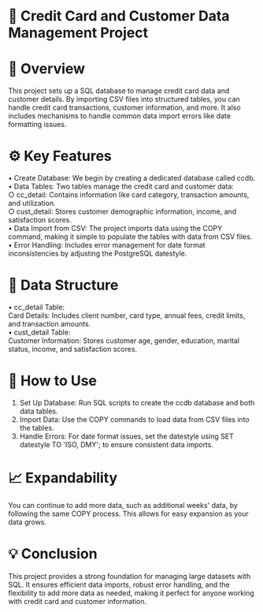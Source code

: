# 🏦 Credit Card and Customer Data Management Project

# 📜 Overview

This project sets up a SQL database to manage credit card data and customer details. By importing CSV files into structured tables, you can handle credit card transactions, customer information, and more. It also includes mechanisms to handle common data import errors like date formatting issues.

# ⚙️ Key Features

• Create Database: We begin by creating a dedicated database called ccdb. </br>
• Data Tables: Two tables manage the credit card and customer data: </br>
    ○ cc_detail: Contains information like card category, transaction amounts, and utilization. </br>
    ○ cust_detail: Stores customer demographic information, income, and satisfaction scores.</br>
• Data Import from CSV: The project imports data using the COPY command, making it simple to populate the tables with data from CSV files.</br>
• Error Handling: Includes error management for date format inconsistencies by adjusting the PostgreSQL datestyle.</br>

# 📂 Data Structure

• cc_detail Table:</br>
Card Details: Includes client number, card type, annual fees, credit limits, and transaction amounts.</br>
• cust_detail Table:</br>
Customer Information: Stores customer age, gender, education, marital status, income, and satisfaction scores.</br>

# 🚀 How to Use

1. Set Up Database: Run SQL scripts to create the ccdb database and both data tables.</br>
2. Import Data: Use the COPY commands to load data from CSV files into the tables.</br>
3. Handle Errors: For date format issues, set the datestyle using SET datestyle TO 'ISO, DMY'; to ensure consistent data imports.</br>

# 📈 Expandability
You can continue to add more data, such as additional weeks' data, by following the same COPY process. This allows for easy expansion as your data grows.

# 💡 Conclusion
This project provides a strong foundation for managing large datasets with SQL. It ensures efficient data imports, robust error handling, and the flexibility to add more data as needed, making it perfect for anyone working with credit card and customer information.
